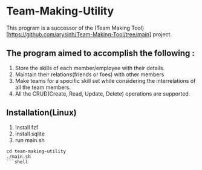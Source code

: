 # Team-Making-Utility

This program is a successor of the (Team Making Tool)[https://github.com/arysinh/Team-Making-Tool/tree/main] project.

## The program aimed to accomplish the following :
1. Store the skills of each member/employee with their details.
2. Maintain their relations(friends or foes) with other members
3. Make teams for a specific skill set while considering the interrelations of all the
team members.
4. All the CRUD(Create, Read, Update, Delete) operations are supported.

## Installation(Linux)

1. install fzf
2. install sqlite
3. run main.sh
```shell
cd team-making-utility
./main.sh
```shell
